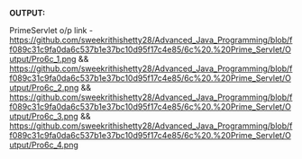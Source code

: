 **OUTPUT:**

PrimeServlet o/p link - https://github.com/sweekrithishetty28/Advanced_Java_Programming/blob/ff089c31c9fa0da6c537b1e37bc10d95f17c4e85/6c%20.%20Prime_Servlet/Output/Pro6c_1.png && https://github.com/sweekrithishetty28/Advanced_Java_Programming/blob/ff089c31c9fa0da6c537b1e37bc10d95f17c4e85/6c%20.%20Prime_Servlet/Output/Pro6c_2.png && https://github.com/sweekrithishetty28/Advanced_Java_Programming/blob/ff089c31c9fa0da6c537b1e37bc10d95f17c4e85/6c%20.%20Prime_Servlet/Output/Pro6c_3.png && https://github.com/sweekrithishetty28/Advanced_Java_Programming/blob/ff089c31c9fa0da6c537b1e37bc10d95f17c4e85/6c%20.%20Prime_Servlet/Output/Pro6c_4.png
